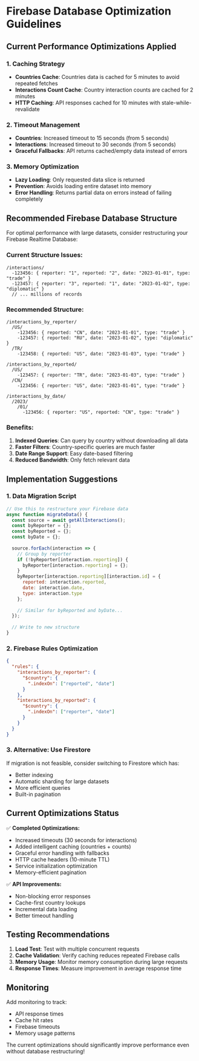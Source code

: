 # Firebase Database Optimization Guidelines

## Current Performance Optimizations Applied

### 1. Caching Strategy
- **Countries Cache**: Countries data is cached for 5 minutes to avoid repeated fetches
- **Interactions Count Cache**: Country interaction counts are cached for 2 minutes
- **HTTP Caching**: API responses cached for 10 minutes with stale-while-revalidate

### 2. Timeout Management
- **Countries**: Increased timeout to 15 seconds (from 5 seconds)
- **Interactions**: Increased timeout to 30 seconds (from 5 seconds)
- **Graceful Fallbacks**: API returns cached/empty data instead of errors

### 3. Memory Optimization
- **Lazy Loading**: Only requested data slice is returned
- **Prevention**: Avoids loading entire dataset into memory
- **Error Handling**: Returns partial data on errors instead of failing completely

## Recommended Firebase Database Structure

For optimal performance with large datasets, consider restructuring your Firebase Realtime Database:

### Current Structure Issues:
```
/interactions/
  -123456: { reporter: "1", reported: "2", date: "2023-01-01", type: "trade" }
  -123457: { reporter: "3", reported: "1", date: "2023-01-02", type: "diplomatic" }
  // ... millions of records
```

### Recommended Structure:
```
/interactions_by_reporter/
  /US/
    -123456: { reported: "CN", date: "2023-01-01", type: "trade" }
    -123457: { reported: "RU", date: "2023-01-02", type: "diplomatic" }
  /TR/
    -123458: { reported: "US", date: "2023-01-03", type: "trade" }

/interactions_by_reported/
  /US/
    -123457: { reporter: "TR", date: "2023-01-03", type: "trade" }
  /CN/
    -123456: { reporter: "US", date: "2023-01-01", type: "trade" }

/interactions_by_date/
  /2023/
    /01/
      -123456: { reporter: "US", reported: "CN", type: "trade" }
```

### Benefits:
1. **Indexed Queries**: Can query by country without downloading all data
2. **Faster Filters**: Country-specific queries are much faster
3. **Date Range Support**: Easy date-based filtering
4. **Reduced Bandwidth**: Only fetch relevant data

## Implementation Suggestions

### 1. Data Migration Script
```javascript
// Use this to restructure your Firebase data
async function migrateData() {
  const source = await getAllInteractions();
  const byReporter = {};
  const byReported = {};
  const byDate = {};
  
  source.forEach(interaction => {
    // Group by reporter
    if (!byReporter[interaction.reporting]) {
      byReporter[interaction.reporting] = {};
    }
    byReporter[interaction.reporting][interaction.id] = {
      reported: interaction.reported,
      date: interaction.date,
      type: interaction.type
    };
    
    // Similar for byReported and byDate...
  });
  
  // Write to new structure
}
```

### 2. Firebase Rules Optimization
```json
{
  "rules": {
    "interactions_by_reporter": {
      "$country": {
        ".indexOn": ["reported", "date"]
      }
    },
    "interactions_by_reported": {
      "$country": {
        ".indexOn": ["reporter", "date"]
      }
    }
  }
}
```

### 3. Alternative: Use Firestore
If migration is not feasible, consider switching to Firestore which has:
- Better indexing
- Automatic sharding for large datasets
- More efficient queries
- Built-in pagination

## Current Optimizations Status

✅ **Completed Optimizations:**
- Increased timeouts (30 seconds for interactions)
- Added intelligent caching (countries + counts)
- Graceful error handling with fallbacks
- HTTP cache headers (10-minute TTL)
- Service initialization optimization
- Memory-efficient pagination

✅ **API Improvements:**
- Non-blocking error responses
- Cache-first country lookups
- Incremental data loading
- Better timeout handling

## Testing Recommendations

1. **Load Test**: Test with multiple concurrent requests
2. **Cache Validation**: Verify caching reduces repeated Firebase calls
3. **Memory Usage**: Monitor memory consumption during large requests
4. **Response Times**: Measure improvement in average response time

## Monitoring

Add monitoring to track:
- API response times
- Cache hit rates
- Firebase timeouts
- Memory usage patterns

The current optimizations should significantly improve performance even without database restructuring!
